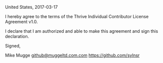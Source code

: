 United States, 2017-03-17

I hereby agree to the terms of the Thrive Individual Contributor License
Agreement v1.0.

I declare that I am authorized and able to make this agreement and sign this
declaration.

Signed,

Mike Mugge github@muggeltd.com.com https://github.com/sylnsr

